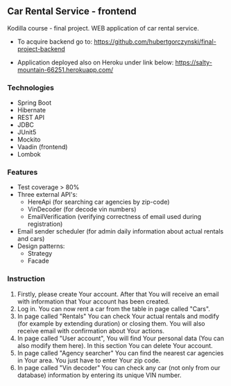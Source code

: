 ## Car Rental Service - frontend

Kodilla course - final project. WEB application of car rental service.

- To acquire backend go to:
https://github.com/hubertgorczynski/final-project-backend

- Application deployed also on Heroku under link below:
https://salty-mountain-66251.herokuapp.com/

### Technologies
- Spring Boot 
- Hibernate
- REST API
- JDBC
- JUnit5
- Mockito
- Vaadin (frontend)
- Lombok

### Features
- Test coverage > 80%
- Three external API's:
    - HereApi (for searching car agencies by zip-code)
    - VinDecoder (for decode vin numbers)
    - EmailVerification (verifying correctness of email used during registration)
- Email sender scheduler (for admin daily information about actual rentals and cars)
- Design patterns:
    - Strategy
    - Facade

### Instruction
1. Firstly, please create Your account. After that You will receive an email with information that Your account has been created.
2. Log in. You can now rent a car from the table in page called "Cars".
3. In page called "Rentals" You can check Your actual rentals and modify (for example by extending duration) or closing them. You will also receive email with confirmation about Your actions.
4. In page called "User account", You will find Your personal data (You can also modify them here). In this section You can delete Your account.
5. In page called "Agency searcher" You can find the nearest car agencies in Your area. You just have to enter Your zip code.
6. In page called "Vin decoder" You can check any car (not only from our database) information by entering its unique VIN number.
